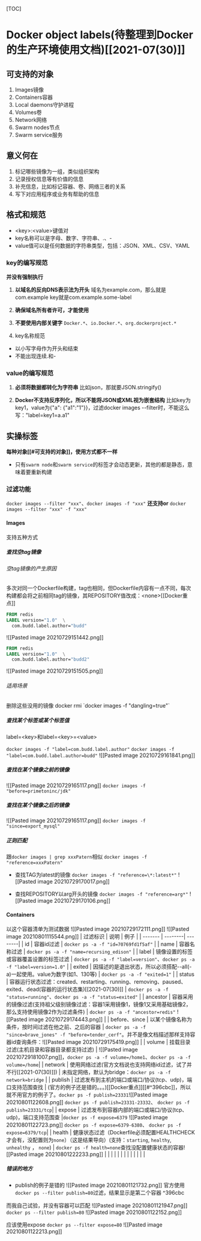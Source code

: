 [TOC]
# Docker object labels(待整理到Docker的生产环境使用文档)[[2021-07(30)]]
## 可支持的对象
1. Images镜像
2. Containers容器
3. Local daemons守护进程
4. Volumes卷
5. Network网络
6. Swarm nodes节点
7. Swarm service服务

## 意义何在
1. 标记哪些镜像为一组，类似组织架构
2. 记录授权信息等有价值的信息
3. 补充信息，比如标记容器、卷、网络三者的关系
4. 写下对应用程序或业务有帮助的信息

## 格式和规范
* \<key\>:\<value\>键值对
* 	key名称可以是字母、数字、字符串、.、-
* 	value值可以是任何数据的字符串类型，包括：JSON、XML、CSV、YAML

###  key的编写规范
**并没有强制执行**

1. **以域名的反向DNS表示法为开头**
域名为example.com，那么就是com.example
key就是com.example.some-label

2. **确保域名所有者许可，才能使用**

3. **不要使用内部关键字**
`Docker.*`、`io.Docker.*`、`org.dockerproject.*`

4. key名称规范
* 以小写字母作为开头和结束
* 不能出现连续.和-

### value的编写规范
1. **必须将数据都转化为字符串**
比如json，那就要JSON.stringify()

2. **Docker不支持反序列化，所以不能将JSON或XML视为嵌套结构**
比如key为key1，value为{"a": {"a1":"1"}}，过滤docker images --filter时，不能这么写："label=key1=a.a1"

## 实操标签
**每种对象[[#可支持的对象]]，使用方式都不一样**

* 只有`swarm node`和`swarm service`的标签才会动态更新，其他的都是静态，意味着要重新构建

### 过滤功能
`docker images --filter "xxx"`、`docker images -f "xxx"`
**还支持or**
`docker images --filter "xxx" -f "xxx"`

#### Images
支持五种方式

##### 查找空tag镜像
###### 空tag镜像的产生原因
多次对同一个Dockerfile构建，tag也相同，但Dockerfile内容有一点不同，每次构建都会将之前相同tag的镜像，其REPOSITORY值改成：\<none\>[[Docker重点]]

```Dockerfile
FROM redis
LABEL version="1.0"  \
  com.budd.label.author="budd"
```
![[Pasted image 20210729151442.png]]

```Dockerfile
FROM redis
LABEL version="1.0"  \
  com.budd.label.author="budd2"
```
![[Pasted image 20210729151505.png]]

###### 适用场景
删除这些没用的镜像
docker rmi \`docker images -f "dangling=true"\`

##### 查找某个标签或某个标签值
label=\<key\>和label=\<key\>=\<value\>

`docker images -f "label=com.budd.label.author"`
`docker images -f "label=com.budd.label.author=budd"`
![[Pasted image 20210729161841.png]]

##### 查找在某个镜像之前的镜像
![[Pasted image 20210729165117.png]]
`docker images -f "before=primetoninc/jdk"`

##### 查找在某个镜像之后的镜像
![[Pasted image 20210729165117.png]]
`docker images -f "since=export_mysql"`

##### 正则匹配
跟`docker images | grep xxxPatern`相似
`docker images -f "reference=xxxPatern"`
* 查找TAG为latest的镜像
`docker images -f "reference=\*:latest*"`
![[Pasted image 20210729170017.png]]

* 查找REPOSITORY以arg开头的镜像
`docker images -f "reference=arg*"`
![[Pasted image 20210729170106.png]]

#### Containers
以这个容器清单为测试数据
![[Pasted image 20210729172111.png]]
![[Pasted image 20210801115544.png]]
| 过滤标识 | 说明 | 例子 |
| ------- | --------| --------|
| id | 容器id过滤 | `docker ps -a -f "id=70769fd1f5af"` |
| name | 容器名称过滤 | `docker ps -a -f "name=recursing_edison"` |
| label | 镜像设置的标签或容器覆盖设置的标签过滤 | `docker ps -a -f "label=version"`、`docker ps -a -f "label=version=1.0"` |
| exited | 因描述的是退出状态，所以必须搭配--all(-a)一起使用。value为数字(如1、130等) | `docker ps -a -f "exited=1"` |
| status | 容器运行状态过滤：created、restarting、running、removing、paused、exited、dead(容器的运行状态集)[[2021-07(30)]] | `docker ps -a -f "status=running"`、`docker ps -a -f "status=exited"` |
| ancestor | 容器采用的镜像过滤(支持祖父级别镜像过滤：容器1采用镜像1，镜像1又采用基础镜像2，那么支持使用镜像2作为过滤条件) | `docker ps -a -f "ancestor=redis"` ![[Pasted image 20210729174443.png]] |
| before、since | 以某个镜像名称为条件，按时间过滤在他之前、之后的容器 | `docker ps -a -f "since=brave_jones" -f "before=tender_cerf"`。并不是像文档描述那样支持容器id查询条件：![[Pasted image 20210729175419.png]] |
| volume | 挂载目录过滤(主机目录和容器目录都支持过滤) | ![[Pasted image 20210729181007.png]]，`docker ps -a -f volume=/home1`、`docker ps -a -f volume=/home`|
| network | 使用网络过滤(官方文档说也支持网络id过滤，试了并不行[[2021-07(30)]]) | 未指定网络，默认为bridge：`docker ps -a -f network=bridge` |
| publish | 过滤发布到主机的端口或端口/协议(tcp、udp)，端口支持范围查找 | (官方的例子还是错的。。。)[[Docker重点]][[#^396cbc]]，所以就不用官方的例子了。`docker ps -f publish=23331`![[Pasted image 20210801122608.png]] `docker ps -f publish=23331-23332`、 `docker ps -f publish=23331/tcp`|
| expose | 过滤发布到容器内部的端口或端口/协议(tcp、udp)，端口支持范围查 |`docker ps -f expose=6379` ![[Pasted image 20210801122723.png]]  `docker ps -f expose=6379-6380`、 `docker ps -f expose=6379/tcp`|
| health | 健康状态过滤（Dockerfile必须配置HEALTHCHECK才会有，没配置则为`none`）（这是结果导向）(支持：`starting`, `healthy`, `unhealthy` ， `none`) | `docker ps -f health=none`查找没配置健康状态的容器![[Pasted image 20210801222233.png]] |
|  |  |  |
|  |  |  |
|  |  |  |


##### 错误的地方
* publish的例子是错的
![[Pasted image 20210801121732.png]]
官方使用`docker ps --filter publish=80`过滤，结果显示是第二个容器 ^396cbc

而我自己试验，并没有容器可以匹配
![[Pasted image 20210801121947.png]]
`docker ps --filter publish=80`
![[Pasted image 20210801122152.png]]

应该使用expose
`docker ps --filter expose=80`
![[Pasted image 20210801122213.png]]